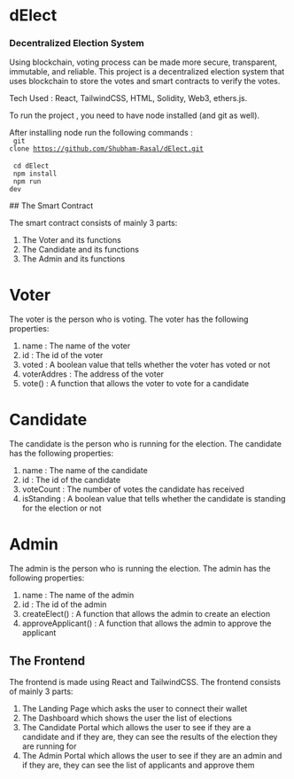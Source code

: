 # dElect  
### Decentralized Election System

Using blockchain, voting process can be made more secure, transparent, immutable, and reliable. This project is a decentralized election system that uses blockchain to store the votes and smart contracts to verify the votes.

Tech Used : React, TailwindCSS, HTML, Solidity, Web3, ethers.js.
 
To run the project , you need to have node installed (and git as well).
  
After installing node run the following commands :
<br><code>
  git clone https://github.com/Shubham-Rasal/dElect.git 
  </code><br>
  <code>
  cd dElect
</code><br>
  <code>
  npm install <br>
  npm run dev 
  </code>


<p>
## The Smart Contract

The smart contract consists of mainly 3 parts:
1. The Voter and its functions
2. The Candidate and its functions
3. The Admin and its functions

# Voter

The voter is the person who is voting. The voter has the following properties:
1. name : The name of the voter
2. id : The id of the voter
3. voted : A boolean value that tells whether the voter has voted or not
4. voterAddres : The address of the voter
5. vote() : A function that allows the voter to vote for a candidate

# Candidate

The candidate is the person who is running for the election. The candidate has the following properties:
1. name : The name of the candidate
2. id : The id of the candidate
3. voteCount : The number of votes the candidate has received
4. isStanding : A boolean value that tells whether the candidate is standing for the election or not


# Admin

The admin is the person who is running the election. The admin has the following properties:
1. name : The name of the admin
2. id : The id of the admin
3. createElect() : A function that allows the admin to create an election
4. approveApplicant() : A function that allows the admin to approve the applicant


## The Frontend

The frontend is made using React and TailwindCSS. The frontend consists of mainly 3 parts:

1. The Landing Page which asks the user to connect their wallet
2. The Dashboard which shows the user the list of elections
3. The Candidate Portal which allows the user to see if they are a candidate and if they are, they can see the results of the election they are running for
4. The Admin Portal which allows the user to see if they are an admin and if they are, they can see the list of applicants and approve them


</p>

